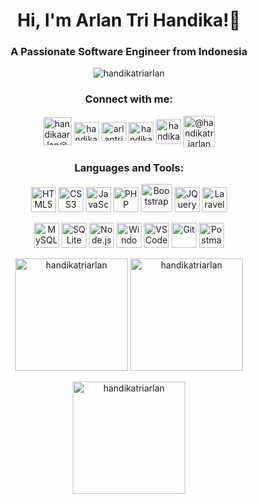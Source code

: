 <h1 align="center">Hi, I'm Arlan Tri Handika!👋</h1>
<h3 align="center">A Passionate Software Engineer from Indonesia</h3>

<p align="center">
    <img src="https://komarev.com/ghpvc/?username=handikatriarlan&label=Profile%20views&color=0e75b6&style=flat"
        alt="handikatriarlan" />
</p>

<h3 align="center">Connect with me:</h3>
<p align="center">
    <a href="mailto:handikaarlan@gmail.com" target="blank"><img align="center"
            src="https://img.icons8.com/?size=100&id=89362&format=png&color=000000"
            alt="handikaarlan@gmail.com" height="45" width="45" /></a>
    <a href="https://instagram.com/handikatriarlan" target="blank"><img align="center"
            src="https://raw.githubusercontent.com/rahuldkjain/github-profile-readme-generator/master/src/images/icons/Social/instagram.svg"
            alt="handikatriarlan" height="30" width="40" /></a>
    <a href="https://linkedin.com/in/arlantrihandika" target="blank"><img align="center"
            src="https://cdn.jsdelivr.net/gh/devicons/devicon/icons/linkedin/linkedin-original.svg"
            alt="arlantrihandika" height="30" width="40" /></a>
    <a href="https://fb.com/handikatriarlan" target="blank"><img align="center"
            src="https://raw.githubusercontent.com/rahuldkjain/github-profile-readme-generator/master/src/images/icons/Social/facebook.svg"
            alt="handikatriarlan" height="30" width="40" /></a>
    <a href="https://twitter.com/handikatriarlan" target="blank"><img align="center"
            src="https://img.icons8.com/?size=100&id=ClbD5JTFM7FA&format=png&color=000000" alt="handikatriarlan"
            height="40" width="40" /></a>
    <a href="https://medium.com/@handikatriarlan" target="blank"><img align="center"
            src="https://img.icons8.com/?size=100&id=kXpTR7n8QCEP&format=png&color=000000" alt="@handikatriarlan"
            alt="@handikatriarlan" height="50" width="50" /></a>
</p>

<h3 align="center">Languages and Tools:</h3>
<p align="center">
    <a href="https://www.w3.org/html/" target="_blank" rel="noreferrer">
        <img src="https://cdn.jsdelivr.net/gh/devicons/devicon@latest/icons/html5/html5-original.svg" alt="HTML5"
            width="40" height="40" /></a>
    <a href="https://www.w3schools.com/css/" target="_blank" rel="noreferrer">
        <img src="https://cdn.jsdelivr.net/gh/devicons/devicon@latest/icons/css3/css3-original.svg" alt="CSS3"
            width="40" height="40" /></a>
    <a href="https://developer.mozilla.org/en-US/docs/Web/JavaScript" target="_blank" rel="noreferrer">
        <img src="https://cdn.jsdelivr.net/gh/devicons/devicon@latest/icons/javascript/javascript-original.svg"
            alt="JavaScript" width="40" height="40" /></a>
    <a href="https://www.php.net" target="_blank" rel="noreferrer">
        <img src="https://cdn.jsdelivr.net/gh/devicons/devicon@latest/icons/php/php-original.svg" alt="PHP" width="40"
            height="40" /></a>
    <a href="https://getbootstrap.com" target="_blank" rel="noreferrer">
        <img src="https://cdn.jsdelivr.net/gh/devicons/devicon@latest/icons/bootstrap/bootstrap-original.svg"
            alt="Bootstrap" width="50" height="45" /></a>
    <a href="https://jquery.com/" target="_blank" rel="noreferrer">
        <img src="https://cdn.jsdelivr.net/gh/devicons/devicon@latest/icons/jquery/jquery-plain-wordmark.svg"
            alt="JQuery" width="40" height="40" /></a>
    <a href="https://laravel.com/" target="_blank" rel="noreferrer">
        <img src="https://cdn.jsdelivr.net/gh/devicons/devicon@latest/icons/laravel/laravel-original.svg" alt="Laravel"
            width="40" height="40" /></a>
</p>
<p align="center">
    <a href="https://www.mysql.com/" target="_blank" rel="noreferrer">
        <img src="https://cdn.jsdelivr.net/gh/devicons/devicon@latest/icons/mysql/mysql-original-wordmark.svg"
            alt="MySQL" width="40" height="40" /></a>
    <a href="https://www.sqlite.org/" target="_blank" rel="noreferrer">
        <img src="https://www.vectorlogo.zone/logos/sqlite/sqlite-icon.svg" alt="SQLite" width="40" height="40" /></a>
    <a href="https://nodejs.org" target="_blank" rel="noreferrer">
        <img src="https://cdn.jsdelivr.net/gh/devicons/devicon@latest/icons/nodejs/nodejs-original-wordmark.svg"
            alt="Node.js" width="40" height="40" /></a>
    <a href="https://www.microsoft.com/windows" target="_blank" rel="noreferrer">
        <img src="https://cdn.jsdelivr.net/gh/devicons/devicon@latest/icons/windows11/windows11-original.svg"
            alt="Windows" width="40" height="40" /></a>
    <a href="https://code.visualstudio.com/" target="_blank" rel="noreferrer">
        <img src="https://cdn.jsdelivr.net/gh/devicons/devicon@latest/icons/vscode/vscode-original.svg" alt="VSCode"
            width="40" height="40" /></a>
    <a href="https://git-scm.com/" target="_blank" rel="noreferrer">
        <img src="https://www.vectorlogo.zone/logos/git-scm/git-scm-icon.svg" alt="Git" width="40" height="40" /></a>
    <a href="https://www.postman.com/" target="_blank" rel="noreferrer">
        <img src="https://www.vectorlogo.zone/logos/getpostman/getpostman-icon.svg" alt="Postman" width="40"
            height="40" /></a>
</p>

<p align="center">
    <img height="180"
        src="https://github-readme-stats.vercel.app/api/top-langs/?username=handikatriarlan&hide_progress=true&theme=algolia"
        alt="handikatriarlan" />
    <img height="180"
        src="https://github-readme-stats-eight-theta.vercel.app/api?username=handikatriarlan&show_icons=true&theme=algolia&include_all_commits=true&count_private=true"
        alt="handikatriarlan" />
</p>

<p align="center">
    <img height="180" src="https://github-readme-streak-stats.herokuapp.com/?user=handikatriarlan&theme=algolia"
        alt="handikatriarlan" />
</p>
